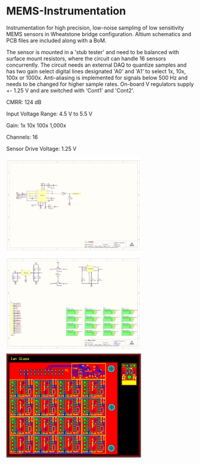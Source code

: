 # MEMS-Instrumentation
Instrumentation for high precision, low-noise sampling of low sensitivity MEMS sensors in Wheatstone bridge configuration. Altium schematics and PCB files are included along with a BoM.

The sensor is mounted in a 'stub tester' and need to be balanced with surface mount resistors, where the circuit can handle 16 sensors concurrently. The circuit needs an external DAQ to quantize samples and has two gain select digital lines designated 'A0' and 'A1' to select 1x, 10x, 100x or 1000x. Anti-aliasing is implemented for signals below 500 Hz and needs to be changed for higher sample rates. On-board V regulators supply +- 1.25 V and are switched with 'Cont1' and 'Cont2'.

CMRR: 124 dB

Input Voltage Range: 4.5 V to 5.5 V

Gain: 1x 10x 100x 1,000x

Channels: 16

Sensor Drive Voltage: 1.25 V


<img src="https://github.com/IanGlass/MEMS-Instrumentation/blob/master/Amplifier_Schematic.jpg" width="360"> <img src="https://github.com/IanGlass/MEMS-Instrumentation/blob/master/Stub_Tester_Schematic.jpg" width="360"> 
<img src="https://github.com/IanGlass/MEMS-Instrumentation/blob/master/MEMS_Instrumentation.JPG" width="360">
